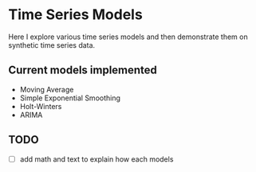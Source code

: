 # Time Series Models
Here I explore various time series models and then demonstrate them on 
synthetic time series data.

## Current models implemented
- Moving Average
- Simple Exponential Smoothing
- Holt-Winters
- ARIMA

## TODO
- [ ] add math and text to explain how each models

